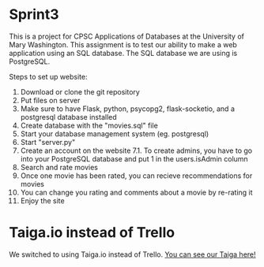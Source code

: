 # Sprint3

This is a project for CPSC Applications of Databases at the University of Mary Washington. This assignment is to test our ability to make a web application using an SQL database. The SQL database we are using is PostgreSQL.

Steps to set up website:

1. Download or clone the git repository
2. Put files on server 
3. Make sure to have Flask, python, psycopg2, flask-socketio, and a postgresql database installed
4. Create database with the "movies.sql" file
5. Start your database management system (eg. postgresql)
6. Start "server.py"
7. Create an account on the website
    7.1. To create admins, you have to go into your PostgreSQL database and put 1 in the users.isAdmin column
8. Search and rate movies
9. Once one movie has been rated, you can recieve recommendations for movies
10. You can change you rating and comments about a movie by re-rating it
11. Enjoy the site

# Taiga.io instead of Trello
We switched to using Taiga.io instead of Trello.
[You can see our Taiga here!](https://tree.taiga.io/project/cmpgamer-movie-reviewrecommendation/)

